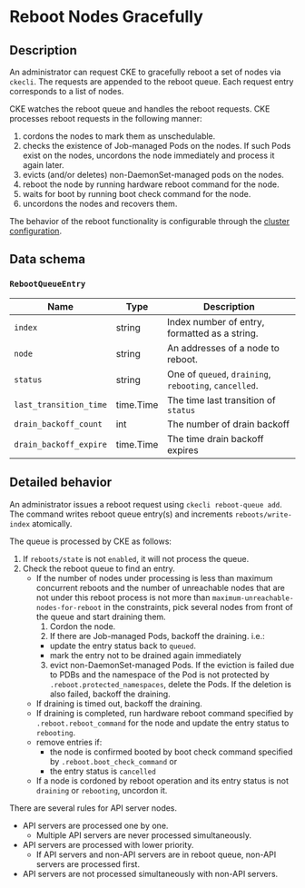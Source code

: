 Reboot Nodes Gracefully
======================

Description
-----------

An administrator can request CKE to gracefully reboot a set of nodes via `ckecli`.
The requests are appended to the reboot queue.
Each request entry corresponds to a list of nodes.

CKE watches the reboot queue and handles the reboot requests.
CKE processes reboot requests in the following manner:

1. cordons the nodes to mark them as unschedulable.
2. checks the existence of Job-managed Pods on the nodes. If such Pods exist on the nodes, uncordons the node immediately and process it again later.
3. evicts (and/or deletes) non-DaemonSet-managed pods on the nodes.
4. reboot the node by running hardware reboot command for the node.
5. waits for boot by running boot check command for the node.
6. uncordons the nodes and recovers them.

The behavior of the reboot functionality is configurable through the [cluster configuration](cluster.md#reboot).


Data schema
-----------

### `RebootQueueEntry`

| Name                   | Type      | Description                                            |
| ---------------------- | --------- | ------------------------------------------------------ |
| `index`                | string    | Index number of entry, formatted as a string.          |
| `node`                 | string    | An addresses of a node to reboot.                      |
| `status`               | string    | One of `queued`, `draining`, `rebooting`, `cancelled`. |
| `last_transition_time` | time.Time | The time last transition of `status`                   |
| `drain_backoff_count`  | int       | The number of drain backoff                            |
| `drain_backoff_expire` | time.Time | The time drain backoff expires                         |

Detailed behavior
-----------------

An administrator issues a reboot request using `ckecli reboot-queue add`.
The command writes reboot queue entry(s) and increments `reboots/write-index` atomically.

The queue is processed by CKE as follows:

1. If `reboots/state` is not `enabled`, it will not process the queue.
2. Check the reboot queue to find an entry.
   - If the number of nodes under processing is less than maximum concurrent reboots and the number of unreachable nodes that are not under this reboot process is not more than `maximum-unreachable-nodes-for-reboot` in the constraints, pick several nodes from front of the queue and start draining them.
     1. Cordon the node.
     2. If there are Job-managed Pods, backoff the draining. i.e.:
       - update the entry status back to `queued`.
       - mark the entry not to be drained again immediately
     3. evict non-DaemonSet-managed Pods. If the eviction is failed due to PDBs and the namespace of the Pod is not protected by `.reboot.protected_namespaces`, delete the Pods. If the deletion is also failed, backoff the draining.
   - If draining is timed out, backoff the draining.
   - If draining is completed, run hardware reboot command specified by `.reboot.reboot_command` for the node and update the entry status to `rebooting`.
   - remove entries if:
     - the node is confirmed booted by boot check command specified by `.reboot.boot_check_command` or
     - the entry status is `cancelled`
   - If a node is cordoned by reboot operation and its entry status is not `draining` or `rebooting`, uncordon it.

There are several rules for API server nodes.

- API servers are processed one by one.
  - Multiple API servers are never processed simultaneously.
- API servers are processed with lower priority.
  - If API servers and non-API servers are in reboot queue, non-API servers are processed first.
- API servers are not processed simultaneously with non-API servers.

[LabelSelector]: https://kubernetes.io/docs/concepts/overview/working-with-objects/labels/#label-selectors
